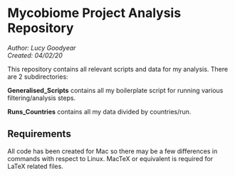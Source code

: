 # Mycobiome Project Analysis Repository

*Author: Lucy Goodyear*  
*Created: 04/02/20*

This repository contains all relevant scripts and data for my analysis. There are 2 subdirectories:

**Generalised_Scripts** contains all my boilerplate script for running various filtering/analysis steps.

**Runs_Countries** contains all my data divided by countries/run.

## Requirements

All code has been created for Mac so there may be a few differences in commands with respect to Linux. MacTeX or equivalent is required for LaTeX related files.
